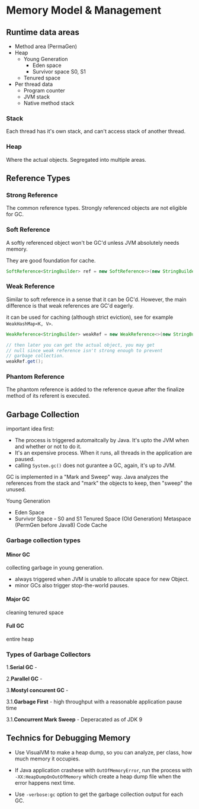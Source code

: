 # Memory Model & Management

## Runtime data areas
- Method area (PermaGen)
- Heap
  - Young Generation
    - Eden space
    - Survivor space S0, S1
  - Tenured space
- Per thread data
  - Program counter
  - JVM stack
  - Native method stack

### Stack
Each thread has it's own stack, and can't access stack of another thread.
### Heap
Where the actual objects. Segregated into multiple areas.

## Reference Types
### Strong Reference
The common reference types. Strongly referenced objects are not eligible for GC.

### Soft Reference
A softly referenced object won't be GC'd unless JVM absolutely needs memory.



They are good foundation for cache.

```java
SoftReference<StringBuilder> ref = new SoftReference<>(new StringBuilder());
```

### Weak Reference
Similar to soft reference in a sense that it can be GC'd. However, the main difference is that weak references are GC'd eagerly.

it can be used for caching (although strict eviction), see for example `WeakHashMap<K, V>`.
```java
WeakReference<StringBuilder> weakRef = new WeakReference<>(new StringBuilder());

// then later you can get the actual object, you may get
// null since weak reference isn't strong enough to prevent
// garbage collection.
weakRef.get();
```

### Phantom Reference
The phantom reference is added to the reference queue after the finalize method of its referent is executed.

## Garbage Collection
important idea first:
- The process is triggered automaitcally by Java. It's upto the JVM when and whether or not to do it.
- It's an expensive process. When it runs, all threads in the application are paused.
- calling `System.gc()` does not gurantee a GC, again, it's up to JVM.


GC is implemented in a "Mark and Sweep" way. Java analyzes the references from the stack and "mark" the objects to keep, then "sweep" the unused.

Young Generation
- Eden Space
- Survivor Space - S0 and S1
Tenured Space (Old Generation)
Metaspace (PermGen before Java8)
Code Cache

### Garbage collection types
#### Minor GC
collecting garbage in young generation. 
- always triggered when JVM is unable to allocate space for new Object. 
- minor GCs also trigger stop-the-world pauses.
#### Major GC
cleaning tenured space
#### Full GC
entire heap

### Types of Garbage Collectors

1.**Serial GC** - 

2.**Parallel GC** - 

3.**Mostyl concurent GC** - 

3.1.**Garbage First** - 
high throughput with a reasonable application pause time

3.1.**Concurrent Mark Sweep** - Deperacated as of JDK 9

## Technics for Debugging Memory
- Use VisualVM to make a heap dump, so you can analyze, per class, how much memory it occupies.

- If Java application crashese with `OutOfMemoryError`, run the process with `-XX:HeapDumpOnOutOfMemory` which create a heap dump file when the error happens next time.

- Use `-verbose:gc` option to get the garbage collection output for each GC.

